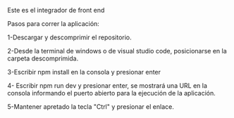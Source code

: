 Este es el integrador de front end

Pasos para correr la aplicación:

1-Descargar y descomprimir el repositorio.

2-Desde la terminal de windows o de visual studio code, posicionarse en la carpeta descomprimida.

3-Escribir npm install en la consola y presionar enter

4- Escribir npm run dev y presionar enter, se mostrará una URL en la consola informando el puerto abierto para la ejecución
de la aplicación.

5-Mantener apretado la tecla "Ctrl" y presionar el enlace.
